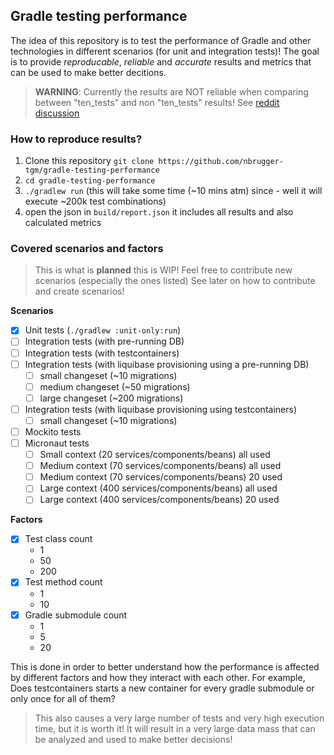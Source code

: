  ## Gradle testing performance

The idea of this repository is to test the performance of Gradle and other technologies in different scenarios (for unit and integration tests)!
The goal is to provide _reproducable_, _reliable_ and _accurate_ results and metrics that can be used to make better decitions.

> **WARNING**: Currently the results are NOT reliable when comparing between "ten_tests" and non "ten_tests" results! 
> See [reddit discussion](https://www.reddit.com/r/gradle/comments/154z8we/gradle_the_less_tests_you_execute_the_slower_it/)

### How to reproduce results?
1. Clone this repository `git clone https://github.com/nbrugger-tgm/gradle-testing-performance`
2. `cd gradle-testing-performance`
3. `./gradlew run` (this will take some time (~10 mins atm) since - well it will execute ~200k test combinations)
4. open the json in `build/report.json` it includes all results and also calculated metrics

### Covered scenarios and factors
> This is what is **planned** this is WIP!
> Feel free to contribute new scenarios (especially the ones listed)
> See later on how to contribute and create scenarios!

**Scenarios**
- [x] Unit tests (`./gradlew :unit-only:run`)
- [ ] Integration tests (with pre-running DB)
- [ ] Integration tests (with testcontainers)
- [ ] Integration tests (with liquibase provisioning using a pre-running DB)
   - [ ] small changeset (~10 migrations)
   - [ ] medium changeset (~50 migrations)
   - [ ] large changeset (~200 migrations)
- [ ] Integration tests (with liquibase provisioning using testcontainers)
    - [ ] small changeset (~10 migrations)
- [ ] Mockito tests
- [ ] Micronaut tests
   - [ ] Small context (20 services/components/beans) all used
   - [ ] Medium context (70 services/components/beans) all used
   - [ ] Medium context (70 services/components/beans) 20 used
   - [ ] Large context (400 services/components/beans) all used
   - [ ] Large context (400 services/components/beans) 20 used

**Factors**
- [x] Test class count
  - 1
  - 50
  - 200
- [x] Test method count
  - 1
  - 10
- [x] Gradle submodule count
  - 1
  - 5
  - 20

This is done in order to better understand how the performance is affected by different factors and how they interact with each other.
For example, Does testcontainers starts a new container for every gradle submodule or only once for all of them?
> This also causes a very large number of tests and very high execution time, but it is worth it! It will result in a very
> large data mass that can be analyzed and used to make better decisions!